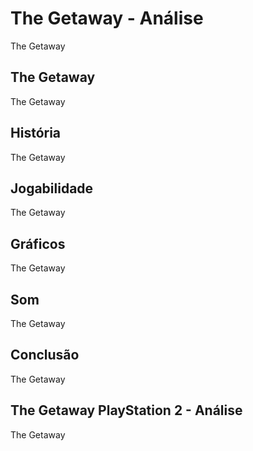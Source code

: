 ---
---

# The Getaway - Análise

The Getaway

## The Getaway

The Getaway

## História

The Getaway

## Jogabilidade

The Getaway

## Gráficos

The Getaway

## Som

The Getaway

## Conclusão

The Getaway

## The Getaway PlayStation 2 - Análise

The Getaway
